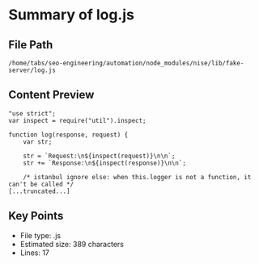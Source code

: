 # Summary of log.js
  
## File Path
`/home/tabs/seo-engineering/automation/node_modules/nise/lib/fake-server/log.js`

## Content Preview
```
"use strict";
var inspect = require("util").inspect;

function log(response, request) {
    var str;

    str = `Request:\n${inspect(request)}\n\n`;
    str += `Response:\n${inspect(response)}\n\n`;

    /* istanbul ignore else: when this.logger is not a function, it can't be called */
[...truncated...]
```

## Key Points
- File type: .js
- Estimated size: 389 characters
- Lines: 17
